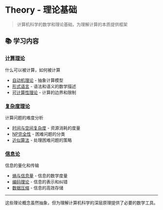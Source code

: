 # Theory - 理论基础

> 计算机科学的数学和理论基础，为理解计算的本质提供框架

## 📚 学习内容

### [计算理论](computation-theory/)
什么可以被计算，如何被计算

- [自动机理论](computation-theory/automata.md) - 抽象计算模型
- [形式语言](computation-theory/formal-languages.md) - 语法和语义的数学描述
- [可计算性理论](computation-theory/computability.md) - 计算的边界和限制

### [复杂度理论](complexity-theory/)
计算问题的难度分析

- [时间与空间复杂度](complexity-theory/time-space-complexity.md) - 资源消耗的度量
- [NP完全性](complexity-theory/np-completeness.md) - 困难问题的分类
- [近似算法](complexity-theory/approximation-algorithms.md) - 处理困难问题的策略

### [信息论](information-theory/)
信息的量化和传输

- [熵与信息量](information-theory/entropy.md) - 信息的数学度量
- [编码理论](information-theory/coding-theory.md) - 信息的表示和纠错
- [数据压缩](information-theory/compression.md) - 信息的高效存储

---

这些理论概念虽然抽象，但为理解计算机科学的深层原理提供了必要的数学工具。
